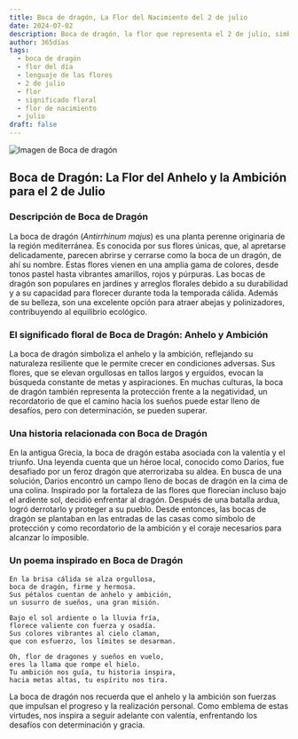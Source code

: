 ```yaml
---
title: Boca de dragón, La Flor del Nacimiento del 2 de julio
date: 2024-07-02
description: Boca de dragón, la flor que representa el 2 de julio, simboliza Anhelo y ambición. Descubre su fascinante historia, significado en el lenguaje de las flores y una poesía que celebra su belleza.
author: 365días
tags:
  - boca de dragón
  - flor del día
  - lenguaje de las flores
  - 2 de julio
  - flor
  - significado floral
  - flor de nacimiento
  - julio
draft: false
---
```



![Imagen de Boca de dragón](https://cdn.pixabay.com/photo/2012/03/02/00/37/snapdragon-20809_1280.jpg#center)


## Boca de Dragón: La Flor del Anhelo y la Ambición para el 2 de Julio

### Descripción de Boca de Dragón

La boca de dragón (_Antirrhinum majus_) es una planta perenne originaria de la región mediterránea. Es conocida por sus flores únicas, que, al apretarse delicadamente, parecen abrirse y cerrarse como la boca de un dragón, de ahí su nombre. Estas flores vienen en una amplia gama de colores, desde tonos pastel hasta vibrantes amarillos, rojos y púrpuras. Las bocas de dragón son populares en jardines y arreglos florales debido a su durabilidad y a su capacidad para florecer durante toda la temporada cálida. Además de su belleza, son una excelente opción para atraer abejas y polinizadores, contribuyendo al equilibrio ecológico.

### El significado floral de Boca de Dragón: Anhelo y Ambición

La boca de dragón simboliza el anhelo y la ambición, reflejando su naturaleza resiliente que le permite crecer en condiciones adversas. Sus flores, que se elevan orgullosas en tallos largos y erguidos, evocan la búsqueda constante de metas y aspiraciones. En muchas culturas, la boca de dragón también representa la protección frente a la negatividad, un recordatorio de que el camino hacia los sueños puede estar lleno de desafíos, pero con determinación, se pueden superar.

### Una historia relacionada con Boca de Dragón

En la antigua Grecia, la boca de dragón estaba asociada con la valentía y el triunfo. Una leyenda cuenta que un héroe local, conocido como Darios, fue desafiado por un feroz dragón que aterrorizaba su aldea. En busca de una solución, Darios encontró un campo lleno de bocas de dragón en la cima de una colina. Inspirado por la fortaleza de las flores que florecían incluso bajo el ardiente sol, decidió enfrentar al dragón. Después de una batalla ardua, logró derrotarlo y proteger a su pueblo. Desde entonces, las bocas de dragón se plantaban en las entradas de las casas como símbolo de protección y como recordatorio de la ambición y el coraje necesarios para alcanzar lo imposible.

### Un poema inspirado en Boca de Dragón

```
En la brisa cálida se alza orgullosa,  
boca de dragón, firme y hermosa.  
Sus pétalos cuentan de anhelo y ambición,  
un susurro de sueños, una gran misión.  

Bajo el sol ardiente o la lluvia fría,  
florece valiente con fuerza y osadía.  
Sus colores vibrantes al cielo claman,  
que con esfuerzo, los límites se desarman.  

Oh, flor de dragones y sueños en vuelo,  
eres la llama que rompe el hielo.  
Tu ambición nos guía, tu historia inspira,  
hacia metas altas, tu espíritu nos tira.  
```

La boca de dragón nos recuerda que el anhelo y la ambición son fuerzas que impulsan el progreso y la realización personal. Como emblema de estas virtudes, nos inspira a seguir adelante con valentía, enfrentando los desafíos con determinación y gracia.

